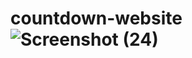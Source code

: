 # countdown-website![Screenshot (24)](https://github.com/adarshpratap999/countdown-website/assets/108144183/8373e4b6-d316-4eed-a5bb-23b23dd3e58f)
